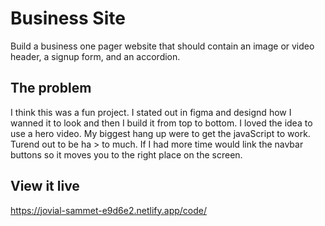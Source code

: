 # Business Site

Build a business one pager website that should contain an image or video header, a signup form, and an accordion. 

## The problem

I think this was a fun project. I stated out in figma and designd how I wanned it to look and then I build it from top to bottom. I loved the idea to use a hero video. My biggest hang up were to get the javaScript to work. Turend out to be ha > to much. If I had more time would link the navbar buttons so it moves you to the right place on the screen.

## View it live

https://jovial-sammet-e9d6e2.netlify.app/code/

